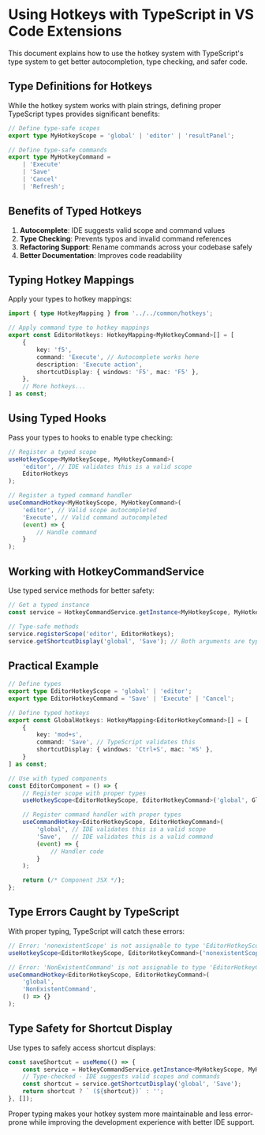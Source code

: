 # Using Hotkeys with TypeScript in VS Code Extensions

This document explains how to use the hotkey system with TypeScript's type system to get better autocompletion, type checking, and safer code.

## Type Definitions for Hotkeys

While the hotkey system works with plain strings, defining proper TypeScript types provides significant benefits:

```typescript
// Define type-safe scopes
export type MyHotkeyScope = 'global' | 'editor' | 'resultPanel';

// Define type-safe commands
export type MyHotkeyCommand =
    | 'Execute'
    | 'Save'
    | 'Cancel'
    | 'Refresh';
```

## Benefits of Typed Hotkeys

1. **Autocomplete**: IDE suggests valid scope and command values
2. **Type Checking**: Prevents typos and invalid command references
3. **Refactoring Support**: Rename commands across your codebase safely
4. **Better Documentation**: Improves code readability

## Typing Hotkey Mappings

Apply your types to hotkey mappings:

```typescript
import { type HotkeyMapping } from '../../common/hotkeys';

// Apply command type to hotkey mappings
export const EditorHotkeys: HotkeyMapping<MyHotkeyCommand>[] = [
    {
        key: 'f5',
        command: 'Execute', // Autocomplete works here
        description: 'Execute action',
        shortcutDisplay: { windows: 'F5', mac: 'F5' },
    },
    // More hotkeys...
] as const;
```

## Using Typed Hooks

Pass your types to hooks to enable type checking:

```typescript
// Register a typed scope
useHotkeyScope<MyHotkeyScope, MyHotkeyCommand>(
    'editor', // IDE validates this is a valid scope
    EditorHotkeys
);

// Register a typed command handler
useCommandHotkey<MyHotkeyScope, MyHotkeyCommand>(
    'editor', // Valid scope autocompleted
    'Execute', // Valid command autocompleted
    (event) => {
        // Handle command
    }
);
```

## Working with HotkeyCommandService

Use typed service methods for better safety:

```typescript
// Get a typed instance
const service = HotkeyCommandService.getInstance<MyHotkeyScope, MyHotkeyCommand>();

// Type-safe methods
service.registerScope('editor', EditorHotkeys);
service.getShortcutDisplay('global', 'Save'); // Both arguments are type-checked
```

## Practical Example

```typescript
// Define types
export type EditorHotkeyScope = 'global' | 'editor';
export type EditorHotkeyCommand = 'Save' | 'Execute' | 'Cancel';

// Define typed hotkeys
export const GlobalHotkeys: HotkeyMapping<EditorHotkeyCommand>[] = [
    {
        key: 'mod+s',
        command: 'Save', // TypeScript validates this
        shortcutDisplay: { windows: 'Ctrl+S', mac: '⌘S' },
    }
] as const;

// Use with typed components
const EditorComponent = () => {
    // Register scope with proper types
    useHotkeyScope<EditorHotkeyScope, EditorHotkeyCommand>('global', GlobalHotkeys);

    // Register command handler with proper types
    useCommandHotkey<EditorHotkeyScope, EditorHotkeyCommand>(
        'global', // IDE validates this is a valid scope
        'Save',   // IDE validates this is a valid command
        (event) => {
            // Handler code
        }
    );

    return (/* Component JSX */);
};
```

## Type Errors Caught by TypeScript

With proper typing, TypeScript will catch these errors:

```typescript
// Error: 'nonexistentScope' is not assignable to type 'EditorHotkeyScope'
useHotkeyScope<EditorHotkeyScope, EditorHotkeyCommand>('nonexistentScope', GlobalHotkeys);

// Error: 'NonExistentCommand' is not assignable to type 'EditorHotkeyCommand'
useCommandHotkey<EditorHotkeyScope, EditorHotkeyCommand>(
    'global',
    'NonExistentCommand',
    () => {}
);
```

## Type Safety for Shortcut Display

Use types to safely access shortcut displays:

```typescript
const saveShortcut = useMemo(() => {
    const service = HotkeyCommandService.getInstance<MyHotkeyScope, MyHotkeyCommand>();
    // Type-checked - IDE suggests valid scopes and commands
    const shortcut = service.getShortcutDisplay('global', 'Save');
    return shortcut ? ` (${shortcut})` : '';
}, []);
```

Proper typing makes your hotkey system more maintainable and less error-prone while improving the development experience with better IDE support.

